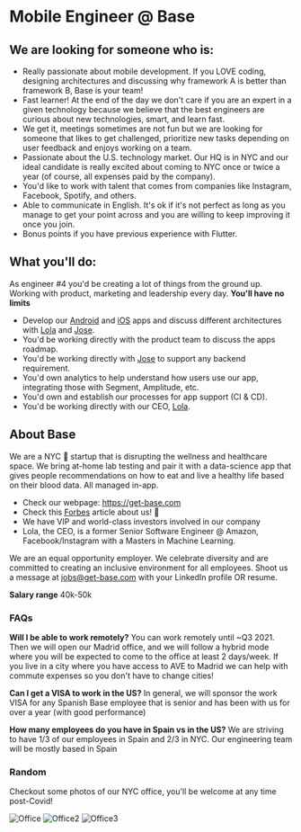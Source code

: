 # Mobile Engineer @ Base

## We are looking for someone who is:
- Really passionate about mobile development. If you LOVE coding, designing architectures and discussing why framework A is better than framework B, Base is your team!
- Fast learner! At the end of the day we don't care if you are an expert in a given technology because we believe that the best engineers are curious about new technologies, smart, and learn fast.
- We get it, meetings sometimes are not fun but we are looking for someone that likes to get challenged, prioritize new tasks depending on user feedback and enjoys working on a team. 
- Passionate about the U.S. technology market. Our HQ is in NYC and our ideal candidate is really excited about coming to NYC once or twice a year (of course, all expenses paid by the company).
- You'd like to work with talent that comes from companies like Instagram, Facebook, Spotify, and others.
- Able to communicate in English. It's ok if it's not perfect as long as you manage to get your point across and you are willing to keep improving it once you join. 
- Bonus points if you have previous experience with Flutter.

## What you'll do:
As engineer #4 you'd be creating a lot of things from the ground up. Working with product, marketing and leadership every day. **You'll have no limits**

- Develop our [Android](https://play.google.com/store/apps/details?id=com.app.base) and [iOS](https://apps.apple.com/us/app/base-tracking/id1475274656#) apps and discuss different architectures with [Lola](https://www.linkedin.com/in/lolapriego/) and [Jose](https://www.linkedin.com/in/josedelpozoalonso/).
- You'd be working directly with the product team to discuss the apps roadmap.
- You'd be working directly with [Jose](https://www.linkedin.com/in/josedelpozoalonso/) to support any backend requirement.
- You'd own analytics to help understand how users use our app, integrating those with Segment, Amplitude, etc.
- You'd own and establish our processes for app support (CI & CD). 
- You'd be working directly with our CEO, [Lola](https://www.linkedin.com/in/lolapriego/).

## About Base
We are a NYC 🗽 startup that is disrupting the wellness and healthcare space. We bring at-home lab testing and pair it with a data-science app that gives people recommendations on how to eat and live a healthy life based on their blood data. All managed in-app. 

- Check our webpage: https://get-base.com
- Check this [Forbes](https://www.forbes.com/sites/berenicemagistretti/2021/02/09/at-home-lab-testing-startup-base-launches-with-a-34m-seed-round-to-help-improve-sleep-diet-and-sex-drive/?sh=527fd7b410ad) article about us! 🚀
- We have VIP and world-class investors involved in our company
- Lola, the CEO, is a former Senior Software Engineer @ Amazon, Facebook/Instagram with a Masters in Machine Learning.

We are an equal opportunity employer. We celebrate diversity and are committed to creating an inclusive environment for all employees. Shoot us a message at jobs@get-base.com with your LinkedIn profile OR resume.

**Salary range** 40k-50k

### FAQs
**Will I be able to work remotely?**
You can work remotely until ~Q3 2021. Then we will open our Madrid office, and we will follow a hybrid mode where you will be expected to come to the office at least 2 days/week. If you live in a city where you have access to AVE to Madrid we can help with commute expenses so you don't have to change cities!

**Can I get a VISA to work in the US?**
In general, we will sponsor the work VISA for any Spanish Base employee that is senior and has been with us for over a year (with good performance)

**How many employees do you have in Spain vs in the US?**
We are striving to have 1/3 of our employees in Spain and 2/3 in NYC. Our engineering team will be mostly based in Spain

### Random
Checkout some photos of our NYC office, you'll be welcome at any time post-Covid!

![Office](https://get-base.com/img/office1.png)
![Office2](https://get-base.com/img/office2.png)
![Office3](https://get-base.com/img/office3.png)

